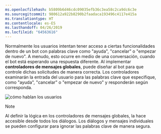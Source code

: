 ```yaml
---
ms.openlocfilehash: b5809b6d46cdc09035efb36c3ea58c2ca9dc6c3e
ms.sourcegitcommit: 980612a922b8290b2faadaca193496c4117e415a
ms.translationtype: HT
ms.contentlocale: es-ES
ms.lasthandoff: 04/26/2019
ms.locfileid: "64563616"
---
```

Normalmente los usuarios intentan tener acceso a ciertas funcionalidades dentro de un bot con palabras clave como "ayuda", "cancelar" o "empezar de nuevo". A menudo, esto ocurre en medio de una conversación, cuando el bot está esperando una respuesta diferente. Al implementar **controladores de mensajes globales**, puede diseñar al bot para que controle dichas solicitudes de manera correcta.
Los controladores examinarán la entrada del usuario para las palabras clave que especifique, como "ayuda", "cancelar" o "empezar de nuevo" y responderán según corresponda. 

![cómo hablan los usuarios](~/media/designing-bots/capabilities/trigger-actions.png)

> [!NOTE]
> Al definir la lógica en los controladores de mensajes globales, la hace accesible desde todos los diálogos. Los diálogos y mensajes individuales se pueden configurar para ignorar las palabras clave de manera segura.
